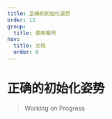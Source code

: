 ```yaml
---
title: 正确的初始化姿势
order: 12
group:
  title: 使用案例
nav:
  title: 文档
  order: 0
---
```


# 正确的初始化姿势

> Working on Progress
